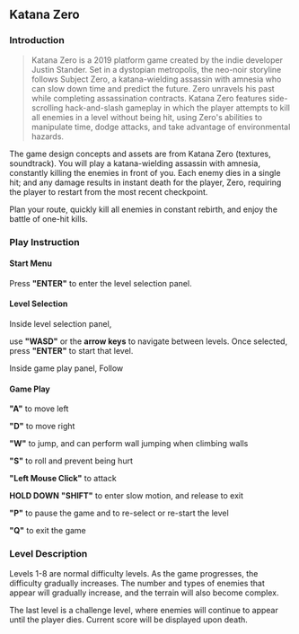 ## Katana Zero

### Introduction

> Katana Zero is a 2019 platform game created by the indie developer Justin Stander. Set in a dystopian metropolis, the neo-noir storyline follows Subject Zero, a katana-wielding assassin with amnesia who can slow down time and predict the future. Zero unravels his past while completing assassination contracts. Katana Zero features side-scrolling hack-and-slash gameplay in which the player attempts to kill all enemies in a level without being hit, using Zero's abilities to manipulate time, dodge attacks, and take advantage of environmental hazards.

The game design concepts and assets are from Katana Zero (textures, soundtrack). You will play a katana-wielding assassin with amnesia, constantly killing the enemies in front of you. Each enemy dies in a single hit; and any damage results in instant death for the player, Zero, requiring the player to restart from the most recent checkpoint.

Plan your route, quickly kill all enemies in constant rebirth, and enjoy the battle of one-hit kills.

### Play Instruction

#### Start Menu

Press **"ENTER"** to enter the level selection panel.

#### Level Selection

Inside level selection panel, 

use **"WASD"** or the **arrow keys** to navigate between levels.
Once selected, press **"ENTER"** to start that level.

Inside game play panel, Follow

#### Game Play

**"A"** to move left

**"D"** to move right

**"W"** to jump, and can perform wall jumping when climbing walls

**"S"** to roll and prevent being hurt

**"Left Mouse Click"** to attack

**HOLD DOWN** **"SHIFT"** to enter slow motion, and release to exit

**"P"** to pause the game and to re-select or re-start the level

**"Q"** to exit the game

### Level Description

Levels 1-8 are normal difficulty levels. As the game progresses, the difficulty gradually increases. The number and types of enemies that appear will gradually increase, and the terrain will also become complex.

The last level is a challenge level, where enemies will continue to appear until the player dies. Current score will be displayed upon death.